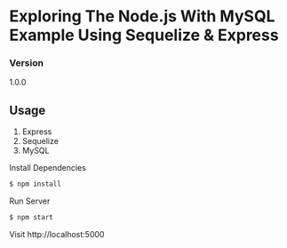# Exploring The Node.js With MySQL Example Using Sequelize & Express

### Version
1.0.0

## Usage

  1) Express
  2) Sequelize
  3) MySQL

Install Dependencies

```sh
$ npm install
```

Run Server

```sh
$ npm start
```

Visit http://localhost:5000

